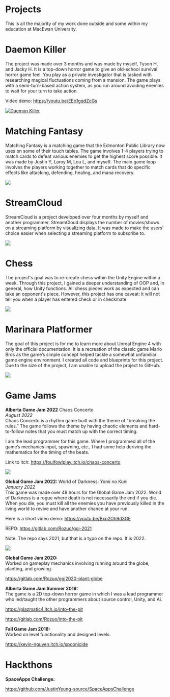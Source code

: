 # Projects
This is all the majority of my work done outside and some within my education at MacEwan University.

# Daemon Killer
The project was made over 3 months and was made by myself, Tyson H, and Jacky H. It is a top-down horror game to give an old-school survival horror game feel. You play as a private investigator that is tasked with researching magical fluctuations coming from a mansion. The game plays with a semi-turn-based action system, as you run around avoiding enemies to wait for your turn to take action.

Video demo: https://youtu.be/EEo1gqdZcGs

[![Daemon Killer](media/DaemonKillerThumbnail.PNG)](https://www.youtube.com/watch?v=EEo1gqdZcGs&ab_channel=RozuoBeaudin)

# Matching Fantasy
Matching Fantasy is a matching game that the Edmonton Public Library now uses on some of their touch tables. The game involves 1-4 players trying to match cards to defeat various enemies to get the highest score possible. It was made by Justin Y, Laroy M, Lou L, and myself. The main game loop involves the players working together to match cards that do specific effects like attacking, defending, healing, and mana recovery.

![](media/MatchingFantasy.gif)

# StreamCloud
StreamCloud is a project developed over four months by myself and another programmer. StreamCloud displays the number of movies/shows on a streaming platform by visualizing data. It was made to make the users' choice easier when selecting a streaming platform to subscribe to.

![](media/StreamCloud.gif)

# Chess
The project's goal was to re-create chess within the Unity Engine within a week. Through this project, I gained a deeper understanding of OOP and, in general, how Unity functions. All chess pieces work as expected and can take an opponent's piece. However, this project has one caveat: it will not tell you when a player has entered check or in checkmate.

![](media/Chess.gif)

# Marinara Platformer
The goal of this project is for me to learn more about Unreal Engine 4 with only the official documentation. It is a recreation of the classic game Mario Bros as the game’s simple concept helped tackle a somewhat unfamiliar game engine environment. I created all code and blueprints for this project.
Due to the size of the project, I am unable to upload the project to GitHub.

![](media/marinara%20demo%20v0.5.gif)


# Game Jams

**Alberta Game Jam 2022** Chaos Concerto <br />
*August 2022* <br />
Chaos Concerto is a rhythm game built with the theme of "breaking the rules.” The game follows the theme by having chaotic elements and hard-to-follow notes that you must match up with the correct timing.

I am the lead programmer for this game. Where I programmed all of the game’s mechanics input, spawning, etc., I had some help deriving the mathematics for the timing of the beats.

Link to itch: https://foulfowlplay.itch.io/chaos-concerto

![](media/Chaos%20Concerto.png)

**Global Game Jam 2022:** World of Darkness: Yomi no Kuni <br />
*January 2022* <br />
This game was made over 48 hours for the Global Game Jam 2022. World of Darkness is a rogue where death is not necessarily the end if you die. When you die, you must kill all the enemies you have previously killed in the living world to revive and have another chance at your run. 

Here is a short video demo: https://youtu.be/Bxp2Oh9d3GE

REPO: https://gitlab.com/Rozuo/ggj-2021

Note: The repo says 2021, but that is a typo on the repo. It is 2022.

![](media/World%20of%20Darkness.jpg)

**Global Game Jam 2020:** <br />
Worked on gameplay mechanics involving running around the globe, planting, and growing.
  
  https://gitlab.com/Rozuo/ggj2020-plant-globe
 
 
**Alberta Game Jam Summer 2019:** <br />
The game is a 2D top-down horror game in which I was a lead programmer who led/taught the other programmers about source control, Unity, and Ai.
  
  https://plazmatic4.itch.io/into-the-pit
  
  https://gitlab.com/Rozuo/into-the-pit 

[](media/Into%20the%20Pit.jpg)
  
**Fall Game Jam 2018:** <br />
Worked on level functionality and designed levels.
  
  https://kevin-nguyen.itch.io/spoonicide


# Hackthons
**SpaceApps Challenge:**

https://github.com/JustinYeung-source/SpaceAppsChallenge
